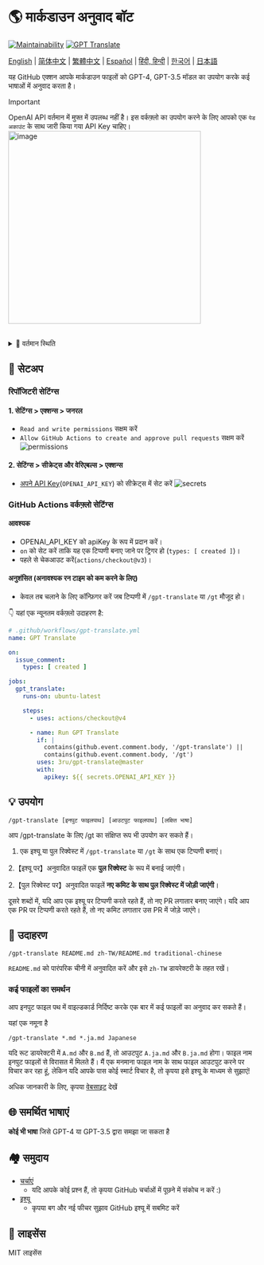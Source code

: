 # 🌎 मार्कडाउन अनुवाद बॉट
[![Maintainability](https://api.codeclimate.com/v1/badges/a13ea4f37913ba6ba570/maintainability)](https://codeclimate.com/github/3ru/gpt-translate/maintainability)
[![GPT Translate](https://github.com/3ru/gpt-translate/actions/workflows/gpt-translate.yml/badge.svg)](https://github.com/3ru/gpt-translate/actions/workflows/gpt-translate.yml)

[English](/README.md) |
[简体中文](/README/README.zh-CN.md) |
[繁體中文](/README/README.zh-TW.md) |
[Español](/README/README.es.md) |
[हिंदी, हिन्दी](/README/README.hi.md) |
[한국어](/README/README.ko.md) |
[日本語](/README/README.ja.md)

यह GitHub एक्शन आपके मार्कडाउन फाइलों को GPT-4, GPT-3.5 मॉडल का उपयोग करके कई भाषाओं में अनुवाद करता है।

> [!Important]  
> OpenAI API वर्तमान में मुफ्त में उपलब्ध नहीं है। इस वर्कफ़्लो का उपयोग करने के लिए आपको एक `पेड अकाउंट` के साथ जारी किया गया API Key चाहिए।  
> <img width="387" alt="image" src="https://github.com/3ru/gpt-translate/assets/69892552/8c803edb-85ef-41ee-a4be-be52b3a30eba">

<br/>

<details><summary>🧐 वर्तमान स्थिति</summary>
<p>

- यह एक्शन केवल **मार्कडाउन(`.md`), मार्कडाउन-jsx(`.mdx`), json(`.json`) फाइलों** का अनुवाद करता है।

- यह कमांड केवल उन व्यक्तियों द्वारा निष्पादित की जा सकती है जिनके पास **रिपॉजिटरी पर लिखने की अनुमति** है।

ये सीमाएं गैर-विश्वसनीय पार्टियों द्वारा API के दुरुपयोग को रोकती हैं।

</p>
</details> 

## 🔧 सेटअप

### रिपॉजिटरी सेटिंग्स

#### 1. सेटिंग्स > एक्शन्स > जनरल

- `Read and write permissions` सक्षम करें
- `Allow GitHub Actions to create and approve pull requests` सक्षम करें
  ![permissions](https://user-images.githubusercontent.com/69892552/228692074-d8d009a8-9272-4023-97b1-3cbc637d5d84.jpg)

#### 2. सेटिंग्स > सीक्रेट्स और वेरिएबल्स > एक्शन्स

- [अपने API Key](https://platform.openai.com/account/api-keys)(`OPENAI_API_KEY`) को सीक्रेट्स में सेट करें
  ![secrets](https://user-images.githubusercontent.com/69892552/228692421-22d7db33-4e32-4f28-b166-45b4d3ce2b11.jpg)


### GitHub Actions वर्कफ़्लो सेटिंग्स

#### आवश्यक
- OPENAI_API_KEY को apiKey के रूप में प्रदान करें।
- `on` को सेट करें ताकि यह एक टिप्पणी बनाए जाने पर ट्रिगर हो (`types: [ created ]`)।
- पहले से चेकआउट करें(`actions/checkout@v3`)।

#### अनुशंसित (अनावश्यक रन टाइम को कम करने के लिए)
- केवल तब चलाने के लिए कॉन्फ़िगर करें जब टिप्पणी में `/gpt-translate` या `/gt` मौजूद हो।

👇 यहां एक न्यूनतम वर्कफ़्लो उदाहरण है:
```yaml
# .github/workflows/gpt-translate.yml
name: GPT Translate

on:
  issue_comment:
    types: [ created ]

jobs:
  gpt_translate:
    runs-on: ubuntu-latest

    steps:
      - uses: actions/checkout@v4

      - name: Run GPT Translate
        if: |
          contains(github.event.comment.body, '/gpt-translate') || 
          contains(github.event.comment.body, '/gt')
        uses: 3ru/gpt-translate@master
        with:
          apikey: ${{ secrets.OPENAI_API_KEY }}
```


## 💡 उपयोग

```
/gpt-translate [इनपुट फाइलपाथ] [आउटपुट फाइलपाथ] [लक्षित भाषा] 
```
आप /gpt-translate के लिए /gt का संक्षिप्त रूप भी उपयोग कर सकते हैं।

1. एक इश्यू या पुल रिक्वेस्ट में `/gpt-translate` या `/gt` के साथ एक टिप्पणी बनाएं।

2.【इश्यू पर】अनुवादित फाइलें एक **पुल रिक्वेस्ट** के रूप में बनाई जाएंगी।

2.【पुल रिक्वेस्ट पर】अनुवादित फाइलें **नए कमिट के साथ पुल रिक्वेस्ट में जोड़ी जाएंगी**।

दूसरे शब्दों में, यदि आप एक इश्यू पर टिप्पणी करते रहते हैं, तो नए PR लगातार बनाए जाएंगे।
यदि आप एक PR पर टिप्पणी करते रहते हैं, तो नए कमिट लगातार उस PR में जोड़े जाएंगे।

## 📝 उदाहरण
```
/gpt-translate README.md zh-TW/README.md traditional-chinese
```
`README.md` को पारंपरिक चीनी में अनुवादित करें और इसे `zh-TW` डायरेक्टरी के तहत रखें।

### कई फाइलों का समर्थन

आप इनपुट फाइल पथ में वाइल्डकार्ड निर्दिष्ट करके एक बार में कई फाइलों का अनुवाद कर सकते हैं।

यहां एक नमूना है
```
/gpt-translate *.md *.ja.md Japanese
```
यदि रूट डायरेक्टरी में `A.md` और `B.md` हैं, तो आउटपुट `A.ja.md` और `B.ja.md` होगा। फाइल नाम इनपुट फाइलों से विरासत में मिलते हैं।
मैं एक मनमाना फाइल नाम के साथ फाइल आउटपुट करने पर विचार कर रहा हूं, लेकिन यदि आपके पास कोई स्मार्ट विचार है, तो कृपया इसे इश्यू के माध्यम से सुझाएं!

अधिक जानकारी के लिए, कृपया [वेबसाइट](https://g-t.vercel.app/docs/references/path-builder) देखें

## 🌐 समर्थित भाषाएं
**कोई भी भाषा** जिसे GPT-4 या GPT-3.5 द्वारा समझा जा सकता है

## 🏘️ समुदाय
- [चर्चाएं](https://github.com/3ru/gpt-translate/discussions)
  - यदि आपके कोई प्रश्न हैं, तो कृपया GitHub चर्चाओं में पूछने में संकोच न करें :)
- [इश्यू](https://github.com/3ru/gpt-translate/issues)
  - कृपया बग और नई फीचर सुझाव GitHub इश्यू में सबमिट करें

## 📃 लाइसेंस
MIT लाइसेंस